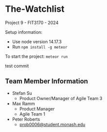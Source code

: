 # The-Watchlist
Project 9 - FIT3170 - 2024

Setup information:
- Use node version 14.17.3
- Run `npm install -g meteor`

To start the project:
```meteor run```

test commit

## Team Member Information
- Stefan Su
  - Product Owner/Manager of Agile Team 3 
- Max Ramm
  - Product Manager
  - Agile Team 1
- Peter Roberts
  - prob0006@student.monash.edu
